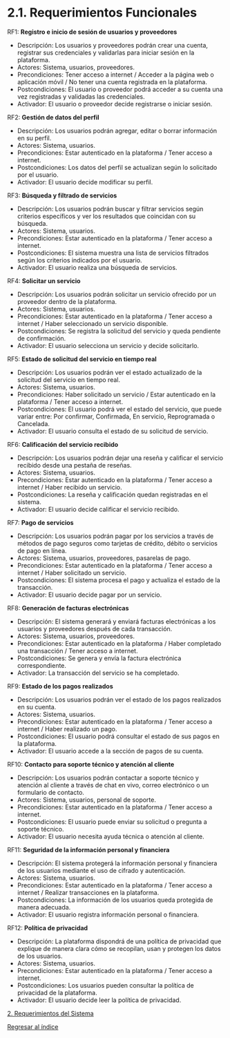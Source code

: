 # 2.1. Requerimientos Funcionales

  RF1: **Registro e inicio de sesión de usuarios y proveedores**
  -   Descripción: Los usuarios y proveedores podrán crear una cuenta, registrar sus credenciales y validarlas para iniciar sesión en la plataforma.
  -   Actores: Sistema, usuarios, proveedores.
  -   Precondiciones: Tener acceso a internet / Acceder a la página web o aplicación móvil / No tener una cuenta registrada en la plataforma.
  -   Postcondiciones: El usuario o proveedor podrá acceder a su cuenta una vez registradas y validadas las credenciales.
  -   Activador: El usuario o proveedor decide registrarse o iniciar sesión.
  
  RF2: **Gestión de datos del perfil**
  -   Descripción: Los usuarios podrán agregar, editar o borrar información en su perfil.
  -   Actores: Sistema, usuarios.
  -   Precondiciones: Estar autenticado en la plataforma / Tener acceso a internet.
  -   Postcondiciones: Los datos del perfil se actualizan según lo solicitado por el usuario.
  -   Activador: El usuario decide modificar su perfil.


  RF3: **Búsqueda y filtrado de servicios**
  -   Descripción: Los usuarios podrán buscar y filtrar servicios según criterios específicos y ver los resultados que coincidan con su búsqueda.
  -   Actores: Sistema, usuarios.
  -   Precondiciones: Estar autenticado en la plataforma / Tener acceso a internet.
  -   Postcondiciones: El sistema muestra una lista de servicios filtrados según los criterios indicados por el usuario.
  -   Activador: El usuario realiza una búsqueda de servicios.
  
  RF4: **Solicitar un servicio**
  -   Descripción: Los usuarios podrán solicitar un servicio ofrecido por un proveedor dentro de la plataforma.
  -   Actores: Sistema, usuarios.
  -   Precondiciones: Estar autenticado en la plataforma / Tener acceso a internet / Haber seleccionado un servicio disponible.
  -   Postcondiciones: Se registra la solicitud del servicio y queda pendiente de confirmación.
  -   Activador: El usuario selecciona un servicio y decide solicitarlo.
  
  RF5: **Estado de solicitud del servicio en tiempo real**
  -   Descripción: Los usuarios podrán ver el estado actualizado de la solicitud del servicio en tiempo real.
  -   Actores: Sistema, usuarios.
  -   Precondiciones: Haber solicitado un servicio / Estar autenticado en la plataforma / Tener acceso a internet.
  -   Postcondiciones: El usuario podrá ver el estado del servicio, que puede variar entre: Por confirmar, Confirmada, En servicio, Reprogramada o Cancelada.
  -   Activador: El usuario consulta el estado de su solicitud de servicio.
  
  RF6: **Calificación del servicio recibido**
  -   Descripción: Los usuarios podrán dejar una reseña y calificar el servicio recibido desde una pestaña de reseñas.
  -   Actores: Sistema, usuarios.
  -   Precondiciones: Estar autenticado en la plataforma / Tener acceso a internet / Haber recibido un servicio.
  -   Postcondiciones: La reseña y calificación quedan registradas en el sistema.
  -   Activador: El usuario decide calificar el servicio recibido.
  
  RF7: **Pago de servicios**
  -   Descripción: Los usuarios podrán pagar por los servicios a través de métodos de pago seguros como tarjetas de crédito, débito o servicios de pago en línea.
  -   Actores: Sistema, usuarios, proveedores, pasarelas de pago.
  -   Precondiciones: Estar autenticado en la plataforma / Tener acceso a internet / Haber solicitado un servicio.
  -   Postcondiciones: El sistema procesa el pago y actualiza el estado de la transacción.
  -   Activador: El usuario decide pagar por un servicio.
  
  RF8: **Generación de facturas electrónicas**
  -   Descripción: El sistema generará y enviará facturas electrónicas a los usuarios y proveedores después de cada transacción.
  -   Actores: Sistema, usuarios, proveedores.
  -   Precondiciones: Estar autenticado en la plataforma / Haber completado una transacción / Tener acceso a internet.
  -   Postcondiciones: Se genera y envía la factura electrónica correspondiente.
  -   Activador: La transacción del servicio se ha completado.
  
  RF9: **Estado de los pagos realizados**
  -   Descripción: Los usuarios podrán ver el estado de los pagos realizados en su cuenta.
  -   Actores: Sistema, usuarios.
  -   Precondiciones: Estar autenticado en la plataforma / Tener acceso a internet / Haber realizado un pago.
  -   Postcondiciones: El usuario podrá consultar el estado de sus pagos en la plataforma.
  -   Activador: El usuario accede a la sección de pagos de su cuenta.
  
  RF10: **Contacto para soporte técnico y atención al cliente**
  -   Descripción: Los usuarios podrán contactar a soporte técnico y atención al cliente a través de chat en vivo, correo electrónico o un formulario de contacto.
  -   Actores: Sistema, usuarios, personal de soporte.
  -   Precondiciones: Estar autenticado en la plataforma / Tener acceso a internet.
  -   Postcondiciones: El usuario puede enviar su solicitud o pregunta a soporte técnico.
  -   Activador: El usuario necesita ayuda técnica o atención al cliente.
  
  RF11: **Seguridad de la información personal y financiera**
  -   Descripción: El sistema protegerá la información personal y financiera de los usuarios mediante el uso de cifrado y autenticación.
  -   Actores: Sistema, usuarios.
  -   Precondiciones: Estar autenticado en la plataforma / Tener acceso a internet / Realizar transacciones en la plataforma.
  -   Postcondiciones: La información de los usuarios queda protegida de manera adecuada.
  -   Activador: El usuario registra información personal o financiera.
  
  RF12: **Política de privacidad**
  -   Descripción: La plataforma dispondrá de una política de privacidad que explique de manera clara cómo se recopilan, usan y protegen los datos de los usuarios.
  -   Actores: Sistema, usuarios.
  -   Precondiciones: Estar autenticado en la plataforma / Tener acceso a internet.
  -   Postcondiciones: Los usuarios pueden consultar la política de privacidad de la plataforma.
  -   Activador: El usuario decide leer la política de privacidad.


[2. Requerimientos del Sistema](../2.md)

[Regresar al índice](../../README.md)
